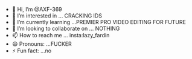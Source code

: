 - 👋 Hi, I’m @AXF-369
- 👀 I’m interested in ... CRACKING IDS  
- 🌱 I’m currently learning ...PREMIER PRO VIDEO EDITING FOR FUTURE  
- 💞️ I’m looking to collaborate on ... NOTHING  
- 📫 How to reach me ... insta:lazy_fardin  
- 😄 Pronouns: ...FUCKER
- ⚡ Fun fact: ...no

<!---
AXF-369/AXF-369 is a ✨ special ✨ repository because its `README.md` (this file) appears on your GitHub profile.
You can click the Preview link to take a look at your changes.
--->
